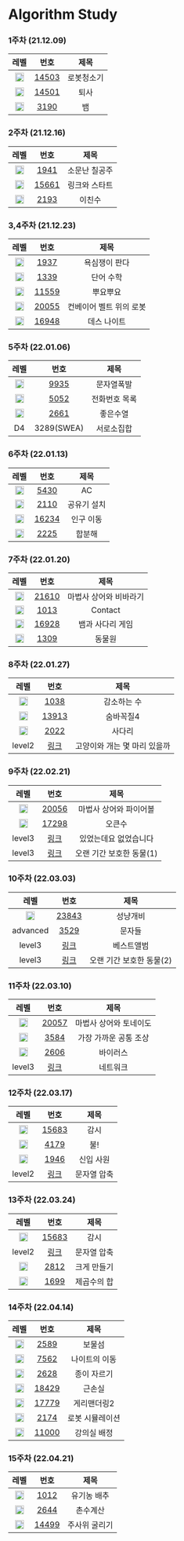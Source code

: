 <!-- Bronze : 5(1), 4(2), 3(3), 2(4), 1(5) -->
<!-- Silver : 5(6), 4(7), 3(8), 2(9), 1(10) -->
<!-- Gold : 5(11), 4(12), 3(13), 2(14), 1(15) -->
<!-- <img src="https://static.solved.ac/tier_small/*LEVEL*.svg" height="18px" /> | [*NO*](http://noj.am/*NO*) | *TITLE* -->

# Algorithm Study

### 1주차 (21.12.09)

|                                 레벨                                  |             번호             |    제목    |
| :-------------------------------------------------------------------: | :--------------------------: | :--------: |
| <img src="https://static.solved.ac/tier_small/11.svg" height="18px"/> | [14503](http://noj.am/14503) | 로봇청소기 |
| <img src="https://static.solved.ac/tier_small/8.svg" height="18px"/>  | [14501](http://noj.am/14501) |    퇴사    |
| <img src="https://static.solved.ac/tier_small/11.svg" height="18px"/> |  [3190](http://noj.am/3190)  |     뱀     |

### 2주차 (21.12.16)

|                                 레벨                                  |             번호             |     제목      |
| :-------------------------------------------------------------------: | :--------------------------: | :-----------: |
| <img src="https://static.solved.ac/tier_small/13.svg" height="18px"/> |  [1941](http://noj.am/1941)  | 소문난 칠공주 |
| <img src="https://static.solved.ac/tier_small/10.svg" height="18px"/> | [15661](http://noj.am/15661) | 링크와 스타트 |
| <img src="https://static.solved.ac/tier_small/8.svg" height="18px"/>  |  [2193](http://noj.am/2193)  |    이친수     |

### 3,4주차 (21.12.23)

|                                 레벨                                  |             번호             |          제목           |
| :-------------------------------------------------------------------: | :--------------------------: | :---------------------: |
| <img src="https://static.solved.ac/tier_small/13.svg" height="18px"/> |  [1937](http://noj.am/1937)  |      욕심쟁이 판다      |
| <img src="https://static.solved.ac/tier_small/12.svg" height="18px"/> |  [1339](http://noj.am/1339)  |        단어 수학        |
| <img src="https://static.solved.ac/tier_small/12.svg" height="18px"/> | [11559](http://noj.am/11559) |        뿌요뿌요         |
| <img src="https://static.solved.ac/tier_small/10.svg" height="18px"/> | [20055](http://noj.am/20055) | 컨베이어 벨트 위의 로봇 |
| <img src="https://static.solved.ac/tier_small/10.svg" height="18px"/> | [16948](http://noj.am/16948) |       데스 나이트       |

### 5주차 (22.01.06)

|                                 레벨                                  |            번호            |     제목      |
| :-------------------------------------------------------------------: | :------------------------: | :-----------: |
| <img src="https://static.solved.ac/tier_small/12.svg" height="18px"/> | [9935](http://noj.am/9935) |  문자열폭발   |
| <img src="https://static.solved.ac/tier_small/12.svg" height="18px"/> | [5052](http://noj.am/5052) | 전화번호 목록 |
| <img src="https://static.solved.ac/tier_small/12.svg" height="18px"/> | [2661](http://noj.am/2661) |   좋은수열    |
|                                  D4                                   |         3289(SWEA)         |  서로소집합   |

### 6주차 (22.01.13)

|                                 레벨                                  |             번호             |    제목     |
| :-------------------------------------------------------------------: | :--------------------------: | :---------: |
| <img src="https://static.solved.ac/tier_small/11.svg" height="18px"/> |  [5430](http://noj.am/5430)  |     AC      |
| <img src="https://static.solved.ac/tier_small/11.svg" height="18px"/> |  [2110](http://noj.am/2110)  | 공유기 설치 |
| <img src="https://static.solved.ac/tier_small/11.svg" height="18px"/> | [16234](http://noj.am/16234) |  인구 이동  |
| <img src="https://static.solved.ac/tier_small/11.svg" height="18px"/> |  [2225](http://noj.am/2225)  |   합분해    |

### 7주차 (22.01.20)

|                                 레벨                                  |             번호             |          제목          |
| :-------------------------------------------------------------------: | :--------------------------: | :--------------------: |
| <img src="https://static.solved.ac/tier_small/11.svg" height="18px"/> | [21610](http://noj.am/21610) | 마법사 상어와 비바라기 |
| <img src="https://static.solved.ac/tier_small/11.svg" height="18px"/> |  [1013](http://noj.am/1013)  |        Contact         |
| <img src="https://static.solved.ac/tier_small/10.svg" height="18px"/> | [16928](http://noj.am/16928) |    뱀과 사다리 게임    |
| <img src="https://static.solved.ac/tier_small/10.svg" height="18px"/> |  [1309](http://noj.am/1309)  |         동물원         |

### 8주차 (22.01.27)

|                                 레벨                                  |                               번호                               |             제목             |
| :-------------------------------------------------------------------: | :--------------------------------------------------------------: | :--------------------------: |
| <img src="https://static.solved.ac/tier_small/11.svg" height="18px"/> |                    [1038](http://noj.am/1038)                    |         감소하는 수          |
| <img src="https://static.solved.ac/tier_small/12.svg" height="18px"/> |                   [13913](http://noj.am/13913)                   |          숨바꼭질4           |
| <img src="https://static.solved.ac/tier_small/10.svg" height="18px"/> |                    [2022](http://noj.am/2022)                    |            사다리            |
|                                level2                                 | [링크](https://programmers.co.kr/learn/courses/30/lessons/59040) | 고양이와 개는 몇 마리 있을까 |

### 9주차 (22.02.21)

|                                 레벨                                  |                               번호                               |           제목           |
| :-------------------------------------------------------------------: | :--------------------------------------------------------------: | :----------------------: |
| <img src="https://static.solved.ac/tier_small/12.svg" height="18px"/> |                   [20056](http://noj.am/20056)                   |  마법사 상어와 파이어볼  |
| <img src="https://static.solved.ac/tier_small/12.svg" height="18px"/> |                   [17298](http://noj.am/17298)                   |          오큰수          |
|                                level3                                 | [링크](https://programmers.co.kr/learn/courses/30/lessons/59043) |  있었는데요 없었습니다   |
|                                level3                                 | [링크](https://programmers.co.kr/learn/courses/30/lessons/59044) | 오랜 기간 보호한 동물(1) |

### 10주차 (22.03.03)

|                                 레벨                                 |                                       번호                                       |           제목           |
| :------------------------------------------------------------------: | :------------------------------------------------------------------------------: | :----------------------: |
| <img src="https://static.solved.ac/tier_small/7.svg" height="18px"/> |                  [23843](https://www.acmicpc.net/problem/23842)                  |         성냥개비         |
|                               advanced                               | [3529](http://www.jungol.co.kr/bbs/board.php?bo_table=pbank&wr_id=2869&sca=4050) |          문자들          |
|                                level3                                |         [링크](https://programmers.co.kr/learn/courses/30/lessons/42579)         |        베스트앨범        |
|                                level3                                |         [링크](https://programmers.co.kr/learn/courses/30/lessons/59411)         | 오랜 기간 보호한 동물(2) |

### 11주차 (22.03.10)

|                                 레벨                                  |                               번호                               |          제목          |
| :-------------------------------------------------------------------: | :--------------------------------------------------------------: | :--------------------: |
| <img src="https://static.solved.ac/tier_small/13.svg" height="18px"/> |          [20057](https://www.acmicpc.net/problem/20057)          | 마법사 상어와 토네이도 |
| <img src="https://static.solved.ac/tier_small/12.svg" height="18px"/> |           [3584](https://www.acmicpc.net/problem/3584)           | 가장 가까운 공통 조상  |
| <img src="https://static.solved.ac/tier_small/8.svg" height="18px"/>  |           [2606](https://www.acmicpc.net/problem/2606)           |        바이러스        |
|                                level3                                 | [링크](https://programmers.co.kr/learn/courses/30/lessons/43162) |        네트워크        |

### 12주차 (22.03.17)

|                                 레벨                                  |                               번호                               |    제목     |
| :-------------------------------------------------------------------: | :--------------------------------------------------------------: | :---------: |
| <img src="https://static.solved.ac/tier_small/12.svg" height="18px"/> |          [15683](https://www.acmicpc.net/problem/15683)          |    감시     |
| <img src="https://static.solved.ac/tier_small/12.svg" height="18px"/> |           [4179](https://www.acmicpc.net/problem/4179)           |     불!     |
| <img src="https://static.solved.ac/tier_small/10.svg" height="18px"/> |           [1946](https://www.acmicpc.net/problem/1946)           |  신입 사원  |
|                                level2                                 | [링크](https://programmers.co.kr/learn/courses/30/lessons/60057) | 문자열 압축 |

### 13주차 (22.03.24)

|                                 레벨                                  |                               번호                               |    제목     |
| :-------------------------------------------------------------------: | :--------------------------------------------------------------: | :---------: |
| <img src="https://static.solved.ac/tier_small/12.svg" height="18px"/> |          [15683](https://www.acmicpc.net/problem/15683)          |    감시     |
|                                level2                                 | [링크](https://programmers.co.kr/learn/courses/30/lessons/60057) | 문자열 압축 |
| <img src="https://static.solved.ac/tier_small/12.svg" height="18px"/> |           [2812](https://www.acmicpc.net/problem/2812)           | 크게 만들기 |
| <img src="https://static.solved.ac/tier_small/8.svg" height="18px"/>  |           [1699](https://www.acmicpc.net/problem/1699)           | 제곱수의 합 |

### 14주차 (22.04.14)

|                                 레벨                                  |                      번호                      |      제목       |
| :-------------------------------------------------------------------: | :--------------------------------------------: | :-------------: |
| <img src="https://static.solved.ac/tier_small/11.svg" height="18px"/> |  [2589](https://www.acmicpc.net/problem/2589)  |     보물섬      |
| <img src="https://static.solved.ac/tier_small/10.svg" height="18px"/> |  [7562](https://www.acmicpc.net/problem/7562)  |  나이트의 이동  |
| <img src="https://static.solved.ac/tier_small/6.svg" height="18px"/>  |  [2628](https://www.acmicpc.net/problem/2628)  |   종이 자르기   |
| <img src="https://static.solved.ac/tier_small/8.svg" height="18px"/>  | [18429](https://www.acmicpc.net/problem/18429) |     근손실      |
| <img src="https://static.solved.ac/tier_small/12.svg" height="18px"/> | [17779](https://www.acmicpc.net/problem/17779) |   게리맨더링2   |
| <img src="https://static.solved.ac/tier_small/11.svg" height="18px"/> |  [2174](https://www.acmicpc.net/problem/2174)  | 로봇 시뮬레이션 |
| <img src="https://static.solved.ac/tier_small/11.svg" height="18px"/> | [11000](https://www.acmicpc.net/problem/11000) |   강의실 배정   |

### 15주차 (22.04.21)

|                                 레벨                                 |                     번호                     |    제목     |
| :------------------------------------------------------------------: | :------------------------------------------: | :---------: |
| <img src="https://static.solved.ac/tier_small/9.svg" height="18px"/> | [1012](https://www.acmicpc.net/problem/1012) | 유기농 배추 |
| <img src="https://static.solved.ac/tier_small/9.svg" height="18px"/> | [2644](https://www.acmicpc.net/problem/2644) |  촌수계산   |
| <img src="https://static.solved.ac/tier_small/12.svg" height="18px"/> | [14499](https://www.acmicpc.net/problem/14499) | 주사위 굴리기 |
